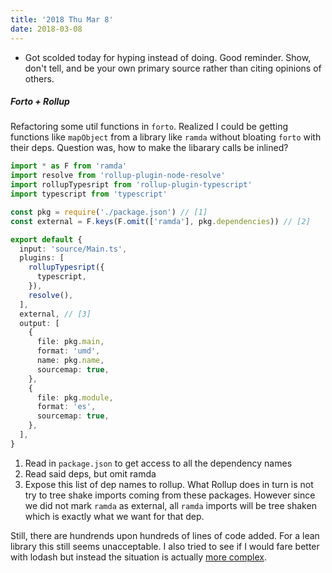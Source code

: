 ```yaml
---
title: '2018 Thu Mar 8'
date: 2018-03-08
---
```


- Got scolded today for hyping instead of doing. Good reminder. Show, don't tell, and be your own primary source rather than citing opinions of others.

##### Forto + Rollup

Refactoring some util functions in `forto`. Realized I could be getting functions like `mapObject` from a library like `ramda` without bloating `forto` with their deps. Question was, how to make the libarary calls be inlined?

```ts
import * as F from 'ramda'
import resolve from 'rollup-plugin-node-resolve'
import rollupTypesript from 'rollup-plugin-typescript'
import typescript from 'typescript'

const pkg = require('./package.json') // [1]
const external = F.keys(F.omit(['ramda'], pkg.dependencies)) // [2]

export default {
  input: 'source/Main.ts',
  plugins: [
    rollupTypesript({
      typescript,
    }),
    resolve(),
  ],
  external, // [3]
  output: [
    {
      file: pkg.main,
      format: 'umd',
      name: pkg.name,
      sourcemap: true,
    },
    {
      file: pkg.module,
      format: 'es',
      sourcemap: true,
    },
  ],
}
```

1. Read in `package.json` to get access to all the dependency names
2. Read said deps, but omit ramda
3. Expose this list of dep names to rollup. What Rollup does in turn is not try to tree shake imports coming from these packages. However since we did not mark `ramda` as external, all `ramda` imports will be tree shaken which is exactly what we want for that dep.

Still, there are hundrends upon hundreds of lines of code added. For a lean library this still seems unacceptable. I also tried to see if I would fare better with lodash but instead the situation is actually [more complex](https://medium.com/@martin_hotell/tree-shake-lodash-with-webpack-jest-and-typescript-2734fa13b5cd).
